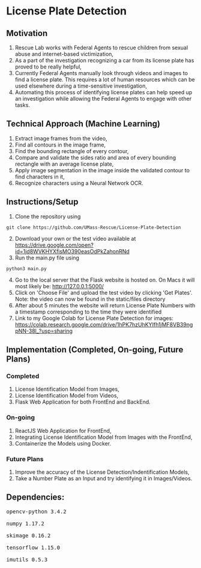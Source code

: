 # License Plate Detection

## Motivation
1. Rescue Lab works with Federal Agents to rescue children from sexual abuse and internet-based victimization,
2. As a part of the investigation recognizing a car from its license plate has proved to be really helpful,
3. Currently Federal Agents manually look through videos and images to find a license plate. This requires a lot of human resources which can be used elsewhere during a time-sensitive investigation,
4. Automating this process of identifying license plates can help speed up an investigation while allowing the Federal Agents to engage with other tasks. 

## Technical Approach (Machine Learning)
1. Extract image frames from the video, 
2. Find all contours in the image frame,
3. Find the bounding rectangle of every contour,
4. Compare and validate the sides ratio and area of every bounding rectangle with an average license plate,
5. Apply image segmentation in the image inside the validated contour to find characters in it, 
6. Recognize characters using a Neural Network OCR.

## Instructions/Setup
1. Clone the repository using 
```
git clone https://github.com/UMass-Rescue/License-Plate-Detection
```
2. Download your own or the test video available at https://drive.google.com/open?id=1jd8WVKHYXfisMO390easOdPkZahonRNd 
3. Run the main.py file using
```
python3 main.py
```
4. Go to the local server that the Flask website is hosted on. On Macs it will most likely be: http://127.0.0.1:5000/
5. Click on 'Choose File' and upload the test video by clicking 'Get Plates'. Note: the video can now be found in the static/files directory
6. After about 5 minutes the website will return License Plate Numbers with a timestamp corresponding to the time they were identified
7. Link to my Google Colab for License Plate Detection for images: https://colab.research.google.com/drive/1hPK7hzUhKYIfh1jMF8VB39ngpNN-38l_?usp=sharing

## Implementation (Completed, On-going, Future Plans)
### Completed
1. License Identification Model from Images,
2. License Identification Model from Videos,
3. Flask Web Application for both FrontEnd and BackEnd.

### On-going
1. ReactJS Web Application for FrontEnd,
2. Integrating License Identification Model from Images with the FrontEnd,
3. Containerize the Models using Docker.

### Future Plans
1. Improve the accuracy of the License Detection/Indentification Models,
2. Take a Number Plate as an Input and try identifying it in Images/Videos.


## Dependencies:
<pre>
opencv-python 3.4.2<br>
numpy 1.17.2<br>
skimage 0.16.2<br>
tensorflow 1.15.0<br>
imutils 0.5.3</pre>
